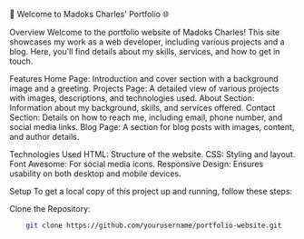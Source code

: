 🚀 Welcome to Madoks Charles' Portfolio 🌐

Overview
Welcome to the portfolio website of Madoks Charles! This site showcases my work as a web developer, including various projects and a blog. Here, you'll find details about my skills, services, and how to get in touch.

Features
Home Page: Introduction and cover section with a background image and a greeting.
Projects Page: A detailed view of various projects with images, descriptions, and technologies used.
About Section: Information about my background, skills, and services offered.
Contact Section: Details on how to reach me, including email, phone number, and social media links.
Blog Page: A section for blog posts with images, content, and author details.

Technologies Used
HTML: Structure of the website.
CSS: Styling and layout.
Font Awesome: For social media icons.
Responsive Design: Ensures usability on both desktop and mobile devices.

Setup
To get a local copy of this project up and running, follow these steps:

Clone the Repository:
```bash
    git clone https://github.com/yourusername/portfolio-website.git
```